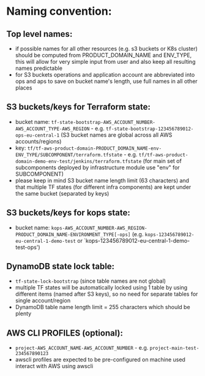 # Naming convention:

## Top level names:
* if possible names for all other resources (e.g. s3 buckets or K8s cluster) should be computed from PRODUCT_DOMAIN_NAME and ENV_TYPE, this will allow
  for very simple input from user and also keep all resulting names predictable
* for S3 buckets operations and application account are abbreviated into ops and aps to save on bucket name's length, use full names in all other places

## S3 buckets/keys for Terraform state:
* bucket name: `tf-state-bootstrap-AWS_ACCOUNT_NUMBER-AWS_ACCOUNT_TYPE-AWS_REGION` - e.g. `tf-state-bootstrap-123456789012-ops-eu-central-1` (S3 bucket names are global across all AWS accounts/regions)
* key: `tf/tf-aws-product-domain-PRODUCT_DOMAIN_NAME-env-ENV_TYPE/SUBCOMPONENT/terraform.tfstate` - e.g. `tf/tf-aws-product-domain-demo-env-test/jenkins/terraform.tfstate` (for main set of subcomponents deployed by infrastructure module use "env" for SUBCOMPONENT)
* please keep in mind S3 bucket name length limit (63 characters) and that multiple TF states (for different infra components) are kept under the same bucket (separated by keys)

## S3 buckets/keys for kops state:
* bucket name: `kops-AWS_ACCOUNT_NUMBER-AWS_REGION-PRODUCT_DOMAIN_NAME-ENVIRONMENT_TYPE[-ops]` (e.g. `kops-123456789012-eu-central-1-demo-test` or `kops-123456789012-eu-central-1-demo-test-ops')

## DynamoDB state lock table:
* `tf-state-lock-bootstrap` (since table names are not global)
* multiple TF states will be automatically locked using 1 table by using different items (named after S3 keys), so no need for separate tables for single account/region
* DynamoDB table name length limit = 255 characters which should be plenty

## AWS CLI PROFILES (optional):
* `project-AWS_ACCOUNT_NAME-AWS_ACCOUNT_NUMBER` - e.g.  `project-main-test-234567890123`
* awscli profiles are expected to be pre-configured on machine used interact with AWS using awscli
